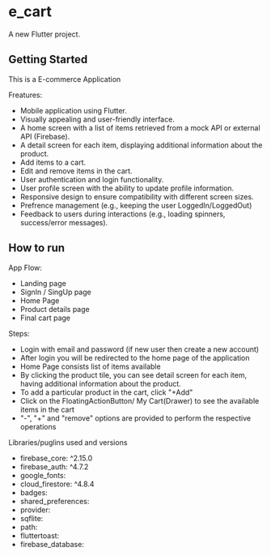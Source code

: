 # e_cart

A new Flutter project.

## Getting Started

This is a E-commerce Application

Freatures:
- Mobile application using Flutter.
- Visually appealing and user-friendly interface.
- A home screen with a list of items retrieved from a mock API or external API (Firebase).
- A detail screen for each item, displaying additional information about the product.
- Add items to a cart.
- Edit and remove items in the cart.
- User authentication and login functionality.
- User profile screen with the ability to update profile information.
- Responsive design to ensure compatibility with different screen sizes.
- Prefrence management (e.g., keeping the user LoggedIn/LoggedOut)
- Feedback to users during interactions (e.g., loading spinners, success/error
messages).


## How to run
App Flow:
- Landing page
- SignIn / SingUp page
- Home Page
- Product details page
- Final cart page

Steps:
- Login with email and password (if new user then create a new account)
- After login you will be redirected to the home page of the application
- Home Page consists list of items available
- By clicking the product tile, you can see detail screen for each item, having additional information about the product.
- To add a particular product in the cart, click "+Add"
- Click on the FloatingActionButton/ My Cart(Drawer) to see the available items in the cart
- "-", "+" and "remove" options are provided to perform the respective operations


Libraries/puglins used and versions
- firebase_core: ^2.15.0 
- firebase_auth: ^4.7.2
- google_fonts:
- cloud_firestore: ^4.8.4
- badges:
- shared_preferences:
- provider:
- sqflite:
- path:
- fluttertoast:
- firebase_database:
